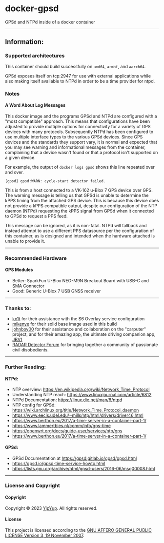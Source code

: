# docker-gpsd

GPSd and NTPd inside of a docker container

-----

## Information:

### Supported architectures

This container should build successfully on `amd64`, `armhf`, and `aarch64`.

GPSd exposes itself on tcp:2947 for use with external
applications while also making itself available to NTPd in
order to be a time provider for ntpd.

### Notes

#### A Word About Log Messages

This docker image and the programs GPSd and NTPd are configured with a "most compatible" approach. This means that configurations have
been adjusted to provide multiple options for connectivity for a variety of GPS devices with many protocols. Subsequently NTPd has been
configured to use multiple interface types to the various GPSd devices. Since GPS devices and the standards they support vary, it is
normal and expected that you may see warning and informational messages from the container, complaining that a device wasn't found or
that a protocol isn't supported on a given device.

For example, the output of `docker logs gpsd` shows this line repeated over and over.

```
[gpsd] gpsd:WARN: cycle-start detector failed.
```

This is from a host connected to a VK-162 u-Blox 7 GPS device over GPS.
The warning message is telling us that GPSd is unable to determine the kPPS timing from the attached GPS device. This is because this device does not provide
a kPPS compatible output, despite our configuration of the NTP daemon (NTPd) requesting the kPPS signal from GPSd when it connected to GPSd to request a PPS feed.

This message can be ignored, as it is non-fatal. NTPd will fallback and instead attempt to use a different PPS datasource per the configuration of this container, as is designed and intended when the hardware attached is unable to provide it.

---

### Recommended Hardware

#### GPS Modules

- Better: SparkFun U-Blox NEO-M9N Breakout Board with USB-C and SMA Connector
- Good: Generic U-Blox 7 USB GNSS receiver

---

### Thanks to:

- [kx1t](https://github.com/kx1t) for their assistance with the S6 Overlay service configuration
- [mikenye](https://github.com/mikenye) for their solid base image used in this build
- [johnboy00](https://www.rdforum.org/members/12420/) for their assistance and collaboration on the "carputer" project, and for their amazing app, the ultimate driving companion app, [JBV1](https://jbv1.net/)
- [RADAR Detector Forum](https://www.rdforum.org/) for bringing together a community of passionate civil disobedients.

---

### Further Reading:

#### NTPd:

- NTP overview: https://en.wikipedia.org/wiki/Network_Time_Protocol
- Understanding NTP reach: https://www.linuxjournal.com/article/6812
- NTPd Documentation: https://linux.die.net/man/8/ntpd
- NTP config for GPSd: https://wiki.archlinux.org/title/Network_Time_Protocol_daemon
- https://www.eecis.udel.edu/~mills/ntp/html/drivers/driver46.html
- https://www.berthon.eu/2017/a-time-server-in-a-container-part-1/
- https://www.lammertbies.nl/comm/info/gps-time
- https://openwrt.org/docs/guide-user/services/ntp/gps
- https://www.berthon.eu/2017/a-time-server-in-a-container-part-1/

#### GPSd:
- GPSd Documentation at https://gpsd.gitlab.io/gpsd/gpsd.html
- https://gpsd.io/gpsd-time-service-howto.html
- https://lists.gnu.org/archive/html/gpsd-users/2016-06/msg00008.html

---

### License and Copyright

#### Copyright

Copyright ©️ 2023 [YipYup](https://github.com/YipYup). All rights reserved.

#### License

This project is licensed according to the [GNU AFFERO GENERAL PUBLIC LICENSE Version 3, 19 November 2007](LICENSE.md).

